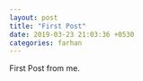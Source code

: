 ```yaml
---
layout: post
title: "First Post"
date: 2019-03-23 21:03:36 +0530
categories: farhan
---
```


First Post from me.